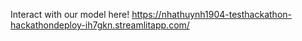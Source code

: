 Interact with our model here! https://nhathuynh1904-testhackathon-hackathondeploy-ih7gkn.streamlitapp.com/
